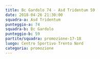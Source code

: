 ```yaml
---
title: Bc Gardolo 74 - Asd Tridentum 59
date: 2018-04-26 21:30:00
squadra-a: Asd Tridentum
punteggio-a: 74
squadra-b: Bc Gardolo
punteggio-b: 59
partite/squadra: promozione-17-18
luogo: Centro Sportivo Trento Nord
categoria: promozione
---
```

